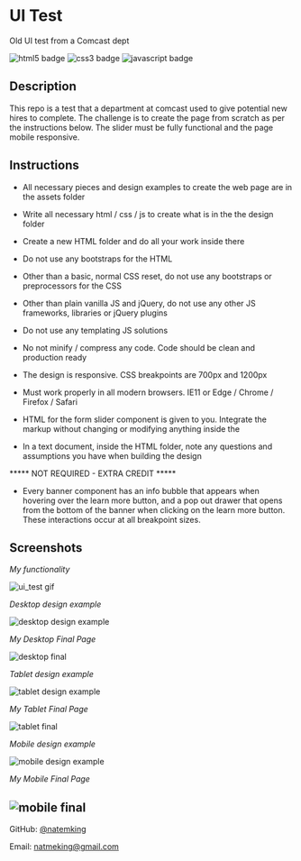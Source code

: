 # UI Test
Old UI test from a Comcast dept

![html5 badge](https://img.shields.io/badge/html5%20-%23E34F26.svg?&style=flat&logo=html5&logoColor=white)
![css3 badge](https://img.shields.io/badge/css3%20-%231572B6.svg?&style=flat&logo=css3&logoColor=white)
![javascript badge](https://img.shields.io/badge/javascript%20-%23323330.svg?&style=flat&logo=javascript&logoColor=%23F7DF1E)

## Description
This repo is a test that a department at comcast used to give potential new hires to complete. The challenge is to create the page from scratch as per the instructions below. The slider must be fully functional and the page mobile responsive. 

## Instructions

- All necessary pieces and design examples to create the web page are in the assets folder

- Write all necessary html / css / js to create what is in the the design folder

- Create a new HTML folder and do all your work inside there

- Do not use any bootstraps for the HTML

- Other than a basic, normal CSS reset, do not use any bootstraps or preprocessors for the CSS

- Other than plain vanilla JS and jQuery, do not use any other JS frameworks, libraries or jQuery plugins

- Do not use any templating JS solutions

- No not minify / compress any code. Code should be clean and production ready

- The design is responsive. CSS breakpoints are 700px and 1200px

- Must work properly in all modern browsers. IE11 or Edge / Chrome / Firefox / Safari

- HTML for the form slider component is given to you. Integrate the markup without changing or modifying anything inside the <form>

- In a text document, inside the HTML folder, note any questions and assumptions you have when building the design


***** NOT REQUIRED - EXTRA CREDIT *****

- Every banner component has an info bubble that appears when hovering over the learn more button, and a pop out drawer that opens from the bottom of the banner when clicking on the learn more button. These interactions occur at all breakpoint sizes.

## Screenshots

_My functionality_

![ui_test gif](assets/images/ui-test.gif)

_Desktop design example_

![desktop design example](./assets/design_examples/desktop.jpg)

_My Desktop Final Page_

![desktop final](./assets/images/desktop-final.png)

_Tablet design example_

![tablet design example](./assets/design_examples/tablet.jpg)

_My Tablet Final Page_

![tablet final](./assets/images/tablet-final.png)

_Mobile design example_

![mobile design example](./assets/design_examples/mobile.jpg)

_My Mobile Final Page_

![mobile final](./assets/images/mobile-final.png)
---

GitHub: [@natemking](https://github.com/natemking/)

Email: [natmeking@gmail.com](mailto:natmeking@gmail.com)